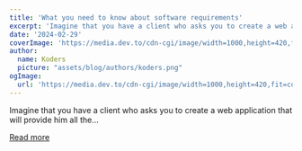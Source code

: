 ```yaml
---
title: 'What you need to know about software requirements'
excerpt: 'Imagine that you have a client who asks you to create a web application that will provide him all the...'
date: '2024-02-29'
coverImage: 'https://media.dev.to/cdn-cgi/image/width=1000,height=420,fit=cover,gravity=auto,format=auto/https%3A%2F%2Fdev-to-uploads.s3.amazonaws.com%2Fuploads%2Farticles%2Ftlamq8xt85yfgfxg6atr.png'
author:
  name: Koders
  picture: "assets/blog/authors/koders.png"
ogImage:
  url: 'https://media.dev.to/cdn-cgi/image/width=1000,height=420,fit=cover,gravity=auto,format=auto/https%3A%2F%2Fdev-to-uploads.s3.amazonaws.com%2Fuploads%2Farticles%2Ftlamq8xt85yfgfxg6atr.png'
---
```


Imagine that you have a client who asks you to create a web application that will provide him all the...

[Read more](https://dev.to/m4rri4nne/what-you-need-to-know-about-software-requirements-2hc0)
